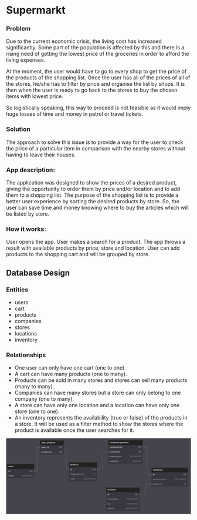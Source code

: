 # Supermarkt
<h3>Problem</h3>

<p>Due to the current economic crisis, the living cost has increased significantly. Some part of the population is affected by this and there is a rising need of getting the lowest price of the groceries in order to afford the living expenses.</p>
<p>At the moment, the user would have to go to every shop to get the price of the products of the shopping list. Once the user has all of the prices of all of the stores,  he/she has to filter by price and organise the list by shops. It is then when the user is ready to go back to the stores to buy the chosen items with lowest price.</p>
<p>So logistically speaking, this way to proceed is not feasible as it would imply huge losses of time and money in petrol or travel tickets. </p>

<h3>Solution</h3>
<p>The approach to solve this issue is to provide a way for the user to check the price of a particular item in comparison with the nearby stores without having to leave their houses. </p>

<h3>App description:</h3>
<p>
  The application was designed to show the prices of a desired product, giving the opportunity to order them by price
  and/or location and to add them to a shopping list. The purpose of the shopping list is to provide a better user
  experience by sorting the desired products by store. So, the user can save time and money knowing where to buy the
  articles which will be listed by store.
</p>
<h3>How it works:</h3>
<p>
  User opens the app. User makes a search for a product. The app throws a result with available products by price,
  store and location. User can add products to the shopping cart and will be grouped by store.
</p>

<h2>Database Design</h2>

<h3>Entities</h3>
<ul>
  <li>users</li>
  <li>cart</li>
  <li>products</li>
  <li>companies</li>
  <li>stores</li>
  <li>locations</li>
  <li>inventory</li>
</ul>
<h3>
  Relationships
</h3>
<ul>
  <li>One user can only have one cart (one to one).</li>
  <li>A cart can have many products (one to many).</li>
  <li>Products can be sold in many stores and stores can sell many products (many to many).</li>
  <li>Companies can have many stores but a store can only belong to one company (one to many).</li>
  <li>A store can have only one location and a location can have only one store (one to one).</li>
  <li>An inventory represents the availability (true or false) of the products in a store.
    It will be used as a filter method to show the stores where the product is available once the user searches for it.
  </li>
</ul>

<img src="DB_Schema.png">
